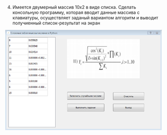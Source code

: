 ﻿4. Имеется двумерный массив 10х2 в виде списка. Сделать консольную программу, которая вводит данные массива с клавиатуры, осуществляет заданый вариантом алгоритм и выводит получиенный список-результат на экран


![srcreenshot](images/scren.png)
